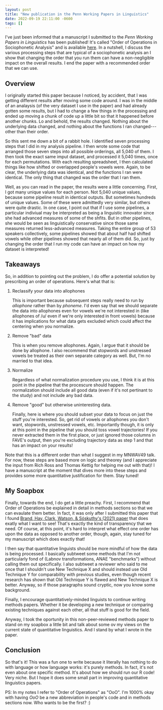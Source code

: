 ```yaml
---
layout: post
title: "New publication in the Penn Working Papers in Linguistics"
date: 2022-09-19 22:11:00 -0600
tags: []
---
```


I've just been informed that a manuscript I submitted to the *Penn Working Papers in Linguistics* has been published! It's called "Order of Operations in Sociophonetic Analysis" and is available [here](https://repository.upenn.edu/pwpl/vol28/iss2/17/). In a nutshell, I discuss the various processing steps that are typical of a sociophonetic analysis an I show that changing the order that you run them can have a non-negligible impact on the overall results. I end the paper with a recommended order that we can use.

## Overview

I originally started this paper because I noticed, by accident, that I was getting different results after moving some code around. I was in the middle of an analaysis (of the very dataset I use in the paper) and had already gotten some results, but I had to change a few things in the processing and ended up moving a chunk of code up a little bit so that it happened before another chunks. Lo and behold, the results changed. Nothing about the underlying data changed, and nothing about the functions I ran changed---other than their order.

So this sent me down a bit of a rabbit hole. I identified seven processing steps that I did in my analysis pipeline. I then wrote some code that arranged those seven steps into all possible orderings, all 5,040 of them. I then took the exact same imput dataset, and processed it 5,040 times, once for each permutations. With each resulting spreadsheet, I then calculated things like how shifted or overlapped people's vowels were. Again, to be clear, the underlying data was identical, and the functions I ran were identical. The only thing that changed was the order that I ran them. 

Well, as you can read in the paper, the results were a little concerning. First, I got many unique values for each person. Not 5,040 unique values, because some pipeline result in identical outputs. But sometimes hundreds of unique values. Some of these were admittedly very similar, but others were quite drastic. In one case, I point out that if I use some pipelines, a particular indiviual may be interpreted as being a linguistic innovator since she had advanced measures of some of the shfits. But in other pipelines, she would be seen as linguistically conservative since those same measures returned less-advanced measures. Taking the entire group of 53 speakers collectively, some pipelines showed that about half had shifted vowels while other pipelines showed that nearly all of them did. So, just by changing the order that I run my code can have an impact on how my dataset is interpreted!

## Takeaways

So, in addition to pointing out the problem, I do offer a potential solution by prescribing an order of operations. Here's what that is:

1. Reclassify your data into allophones

    This is important because subsequent steps really need to run by *allophone* rather than by *phoneme*. I'd even say that we should separate the data into allophones even for vowels we're not interested in (like allophones of /u/ even if we're only interested in front vowels) because it has implications for what data gets excluded which could affect the centering when you normalize.

1. Remove "bad" data

    This is when you remove allophones. Again, I argue that it should be done by allophone. I also recommend that stopwords and unstressed vowels be treated as their own separate category as well. But, I'm no married to that idea.

1. Normalize

    Regardless of what normalization procedure you use, I think it is at this point in the pipeline that the procescure should happen. The normalization should include all good data (even if it's not pertinant to the study) and not include any bad data.

1. Remove "good" but otherwise uninteresting data.

    Finally, here is where you should subset your data to focus on just the stuff you're interested. So, get rid of vowels or allophones you don't want, stopwords, unstressed vowels, etc. Importantly though, it is only at this point in the pipeline that you should toss vowel trajectories! If you never extracted them in the first place, or just ignored those columns in FAVE's output, then you're excluding trajectory data as step 1 and that has an impact on your results! 

Note that this is a different order than what I suggest in my MNWAV49 talk. For now, these steps are based more on logic and theorey (and I appreciate the input from Rich Ross and Thomas Kettig for helping me out with that)! I have a manuscript at the moment that dives more into these steps and provides some more quantitative justification for them. Stay tuned!

## My Soapbox

Finally, towards the end, I do get a little preachy. First, I recommend that Order of Operations be explained in detail in methods sections so that we can evaulate them better. In fact, it was only after I submitted this paper that I found [Brand, Hay, Clark, Watson, & Sóskuthy's (2021) paper](https://linkinghub.elsevier.com/retrieve/pii/S0095447021000711) that does exatly what I want to see! That's exactly the kind of transparency that we need. Of course, at this point, it's hard to interpret what effect one order has upon the data as opposed to another order, though, again, stay tuned for my manuscript which does exactly that!

I then say that quantitative linguists should be more mindful of how the data is being processed. I basically subtweet some methods that I'm not particularly fond of (Labnov transformations, ANAE "benchmarks") without calling them out specifically. I also subtweet a reviewer who said to me once that I shouldn't use New Technique X and should instead use Old Technique Y for comparability with previous studies, even though recent research has shown that Old Technique Y is flawed and New Technique X is better. Anyway, so if those paragraphs sound cryptic, now you know some background. 

Finally, I encourage quantitatively-minded linguists to continue writing methods papers. Whether it be developing a new technique or comparing existing techniques against each other, all that stuff is good for the field.

Anyway, I took the oportunity in this non-peer-reviewed methods paper to stand on my soapbox a little bit and talk about some ov my views on the current state of quantitative linguistics. And I stand by what I wrote in the paper. 

## Conclusion

So that's it! This was a fun one to write because it literally has nothing to do with language or how language works: it's purely methods. In fact, it's not even about one specific method. It's about how we should run our R code! Very niche. But I hope it does some small part in improving quantitative linguistics papers. 

PS: In my notes I refer to "Order of Operations" as "OoO". I'm 1000% okay with having *OoO* be a new abbreviation in people's code and in methods sections now. Who wants to be the first? :)